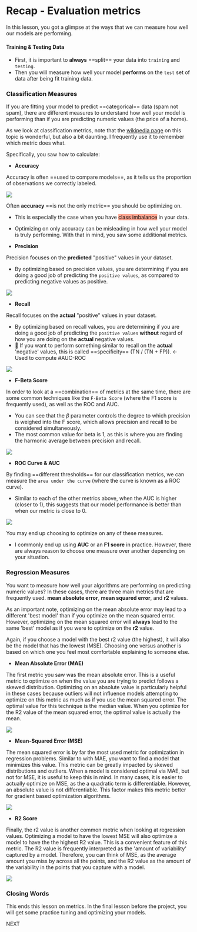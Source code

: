 # Recap - Evaluation metrics

In this lesson, you got a glimpse at the ways that we can measure how well our models are performing.

#### Training & Testing Data

- First, it is important to **always** ==split== your data into `training` and `testing`. 
- Then you will measure how well your model **performs** on the `test` set of data after being fit training data.

### Classification Measures

If you are fitting your model to predict ==categorical== data (spam not spam), there are different measures to understand how well your model is performing than if you are predicting numeric values (the price of a home).

As we look at classification metrics, note that the [wikipedia page](https://en.wikipedia.org/wiki/Precision_and_recall) on this topic is wonderful, but also a bit daunting. I frequently use it to remember which metric does what.

Specifically, you saw how to calculate:

-   **Accuracy**

Accuracy is often ==used to compare models==, as it tells us the proportion of observations we correctly labeled.

![](https://video.udacity-data.com/topher/2018/May/5b09f078_screen-shot-2018-05-26-at-4.40.07-pm/screen-shot-2018-05-26-at-4.40.07-pm.png)

Often **accuracy** ==is not the only metric== you should be optimizing on. 
- This is especially the case when you have <mark style='background-color: #FFA793 !important'>class imbalance</mark> in your data. 
- Optimizing on only accuracy can be misleading in how well your model is truly performing. With that in mind, you saw some additional metrics.

-   **Precision**

Precision focuses on the **predicted** "positive" values in your dataset. 
- By optimizing based on precision values, you are determining if you are doing a good job of predicting the `positive values`, as compared to predicting negative values as positive.

![](https://video.udacity-data.com/topher/2018/May/5b09f50b_screen-shot-2018-05-26-at-4.59.04-pm/screen-shot-2018-05-26-at-4.59.04-pm.png)

-   **Recall**

Recall focuses on the **actual** "positive" values in your dataset. 
- By optimizing based on recall values, you are determining if you are doing a good job of predicting the `positive values` **without** regard of how you are doing on the **actual** negative values. 
- 🔵 If you want to perform something similar to recall on the **actual** 'negative' values, this is called ==specificity== (TN / (TN + FP)). <- Used to compute #AUC-ROC 

![](https://video.udacity-data.com/topher/2018/May/5b09f1cc_screen-shot-2018-05-26-at-4.45.34-pm/screen-shot-2018-05-26-at-4.45.34-pm.png)

-   **F-Beta Score**

In order to look at a ==combination== of metrics at the same time, there are some common techniques like the `F-Beta Score` (where the F1 score is frequently used), as well as the ROC and AUC. 
- You can see that the $\beta$ parameter controls the degree to which precision is weighed into the F score, which allows precision and recall to be considered simultaneously. 
- The most common value for beta is 1, as this is where you are finding the harmonic average between precision and recall.

![](https://video.udacity-data.com/topher/2018/May/5b0a1237_screen-shot-2018-05-26-at-7.04.15-pm/screen-shot-2018-05-26-at-7.04.15-pm.png)

-   **ROC Curve & AUC**

By finding ==different thresholds== for our classification metrics, we can measure the `area under the curve` (where the curve is known as a ROC curve). 
- Similar to each of the other metrics above, when the AUC is higher (closer to 1), this suggests that our model performance is better than when our metric is close to 0.

![](https://video.udacity-data.com/topher/2018/May/5b0a175f_screen-shot-2018-05-26-at-7.24.13-pm/screen-shot-2018-05-26-at-7.24.13-pm.png)

You may end up choosing to optimize on any of these measures. 
- I commonly end up using **AUC** or an **F1 score** in practice. However, there are always reason to choose one measure over another depending on your situation.

### Regression Measures

You want to measure how well your algorithms are performing on predicting numeric values? In these cases, there are three main metrics that are frequently used. **mean absolute error**, **mean squared error**, and **r2** values.

As an important note, optimizing on the mean absolute error may lead to a different 'best model' than if you optimize on the mean squared error. However, optimizing on the mean squared error will **always** lead to the same 'best' model as if you were to optimize on the **r2** value.

Again, if you choose a model with the best r2 value (the highest), it will also be the model that has the lowest (MSE). Choosing one versus another is based on which one you feel most comfortable explaining to someone else.

-   **Mean Absolute Error (MAE)**

The first metric you saw was the mean absolute error. This is a useful metric to optimize on when the value you are trying to predict follows a skewed distribution. Optimizing on an absolute value is particularly helpful in these cases because outliers will not influence models attempting to optimize on this metric as much as if you use the mean squared error. The optimal value for this technique is the median value. When you optimize for the R2 value of the mean squared error, the optimal value is actually the mean.

![](https://video.udacity-data.com/topher/2018/May/5b0a1dbf_screen-shot-2018-05-26-at-7.53.22-pm/screen-shot-2018-05-26-at-7.53.22-pm.png)

-   **Mean-Squared Error (MSE)**

The mean squared error is by far the most used metric for optimization in regression problems. Similar to with MAE, you want to find a model that minimizes this value. This metric can be greatly impacted by skewed distributions and outliers. When a model is considered optimal via MAE, but not for MSE, it is useful to keep this in mind. In many cases, it is easier to actually optimize on MSE, as the a quadratic term is differentiable. However, an absolute value is not differentiable. This factor makes this metric better for gradient based optimization algorithms.

![](https://video.udacity-data.com/topher/2018/May/5b0a1e3a_screen-shot-2018-05-26-at-7.55.02-pm/screen-shot-2018-05-26-at-7.55.02-pm.png)

-   **R2 Score**

Finally, the r2 value is another common metric when looking at regression values. Optimizing a model to have the lowest MSE will also optimize a model to have the the highest R2 value. This is a convenient feature of this metric. The R2 value is frequently interpreted as the 'amount of variability' captured by a model. Therefore, you can think of MSE, as the average amount you miss by across all the points, and the R2 value as the amount of the variability in the points that you capture with a model.

![](https://video.udacity-data.com/topher/2018/May/5b0a1e5b_screen-shot-2018-05-26-at-7.55.22-pm/screen-shot-2018-05-26-at-7.55.22-pm.png)

### Closing Words

This ends this lesson on metrics. In the final lesson before the project, you will get some practice tuning and optimizing your models.

NEXT